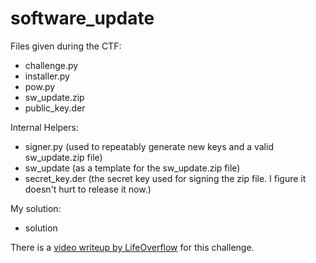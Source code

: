 # software\_update

Files given during the CTF:
* challenge.py
* installer.py
* pow.py
* sw\_update.zip
* public\_key.der

Internal Helpers:
* signer.py (used to repeatably generate new keys and a valid sw\_update.zip file)
* sw\_update (as a template for the sw\_update.zip file)
* secret\_key.der (the secret key used for signing the zip file. I figure it doesn't hurt to release it now.)

My solution:
* solution

There is a [video writeup by LifeOverflow](https://www.youtube.com/watch?v=EOlddNofKxo) for this challenge.
